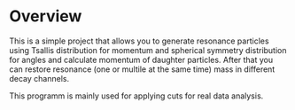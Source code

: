 # Overview

This is a simple project that allows you to generate resonance particles using Tsallis distribution for momentum and spherical symmetry distribution for angles and calculate momentum of daughter particles. After that you can restore resonance (one or multile at the same time) mass in different decay channels. 

This programm is mainly used for applying cuts for real data analysis.

